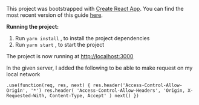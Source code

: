 This project was bootstrapped with [Create React App](https://github.com/facebookincubator/create-react-app).
You can find the most recent version of this guide [here](https://github.com/facebookincubator/create-react-app/blob/master/packages/react-scripts/template/README.md).

**Running the project:**

1.  Run `yarn install` , to install the project dependencies
2.  Run `yarn start` , to start the project

The project is now running at [http://localhost:3000](http://localhost:3000)

In the given server, I added the following to be able to make request on my local network

`
.use(function(req, res, next) {
  res.header('Access-Control-Allow-Origin', '*')
  res.header(
    'Access-Control-Allow-Headers',
    'Origin, X-Requested-With, Content-Type, Accept'
  )
  next()
})
`
